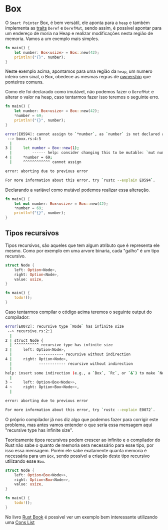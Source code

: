 # Box

O `Smart Pointer` Box, é bem versátil, ele aponta para a `heap` e também implementa as [traits](../intermediary-02/06-traits.md) `Deref` e `DerefMut`, sendo assim, é possível apontar para um endereço de moria na Heap e realizar modificações nesta região de memoria. Vamos a um exemplo mais simples.

```rust
fn main() {
    let number: Box<usize> = Box::new(42);
    println!("{}", number);
}
```

Neste exemplo acima, apontamos para uma região da `heap`, um numero inteiro sem sinal, o Box, obedece as mesmas regras de [ownership](../intermediary-01/03-ownership.md) que ponteiros comuns.

Como ele foi declarado como imutável, não podemos fazer o `DerefMut` e alterar o valor na heap, caso tentarmos fazer isso teremos o seguinte erro.

```rust
fn main() {
    let number: Box<usize> = Box::new(42);
    *number = 69;
    println!("{}", number);
}
```

```sh
error[E0594]: cannot assign to `*number`, as `number` is not declared as mutable
 --> boxx.rs:4:5
  |
3 |     let number = Box::new(1);
  |         ------ help: consider changing this to be mutable: `mut number`
4 |     *number = 69;
  |     ^^^^^^^^^^^^ cannot assign

error: aborting due to previous error

For more information about this error, try `rustc --explain E0594`.
```

Declarando a variável como mutável podemos realizar essa alteração.

```rust
fn main() {
    let mut number: Box<usize> = Box::new(42);
    *number = 69;
    println!("{}", number);
}
```

## Tipos recursivos

Tipos recursivos, são aqueles que tem algum atributo que é representa ele mesmo. Como por exemplo em uma arvore binaria, cada "galho" é um tipo recursivo.

```rust
struct Node {
    left: Option<Node>,
    right: Option<Node>,
    value: usize,
}

fn main() {
    todo!();
}
```

Caso tentarmos compilar o código acima teremos o seguinte output do compilador:

```sh
error[E0072]: recursive type `Node` has infinite size
 --> recursive.rs:2:1
  |
2 | struct Node {
  | ^^^^^^^^^^^ recursive type has infinite size
3 |     left: Option<Node>,
  |           ------------ recursive without indirection
4 |     right: Option<Node>,
  |            ------------ recursive without indirection
  |
help: insert some indirection (e.g., a `Box`, `Rc`, or `&`) to make `Node` representable
  |
3 ~     left: Option<Box<Node>>,
4 ~     right: Option<Box<Node>>,
  |

error: aborting due to previous error

For more information about this error, try `rustc --explain E0072`.

```

O próprio compilador já nos diz algo que podemos fazer para corrigir este problema, mas antes vamos entender o que seria essa mensagem aqui "recursive type has infinite size".

Teoricamente tipos recursivos podem crescer ao infinito e o compilador do Rust não sabe o quanto de memoria sera necessário para esse tipo, por isso essa mensagem. Porém ele sabe exatamente quanta memoria é necessária para um `Box`, sendo possível a criação deste tipo recursivo utilizando esse `Box`.

```rust
struct Node {
    left: Option<Box<Node>>,
    right: Option<Box<Node>>,
    value: usize,
}

fn main() {
    todo!();
}
```

No livro [Rust Book](https://doc.rust-lang.org/book/ch15-01-box.html) é possivel ver um exemplo bem interessante utilizando uma [Cons List](https://en.wikipedia.org/wiki/Cons)
